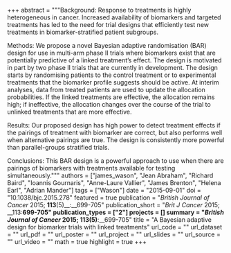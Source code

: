 +++
abstract = """Background:
Response to treatments is highly heterogeneous in cancer. Increased availability of biomarkers and targeted treatments has led to the need for trial designs that efficiently test new treatments in biomarker-stratified patient subgroups.

Methods:
We propose a novel Bayesian adaptive randomisation (BAR) design for use in multi-arm phase II trials where biomarkers exist that are potentially predictive of a linked treatment’s effect. The design is motivated in part by two phase II trials that are currently in development. The design starts by randomising patients to the control treatment or to experimental treatments that the biomarker profile suggests should be active. At interim analyses, data from treated patients are used to update the allocation probabilities. If the linked treatments are effective, the allocation remains high; if ineffective, the allocation changes over the course of the trial to unlinked treatments that are more effective.

Results:
Our proposed design has high power to detect treatment effects if the pairings of treatment with biomarker are correct, but also performs well when alternative pairings are true. The design is consistently more powerful than parallel-groups stratified trials.

Conclusions:
This BAR design is a powerful approach to use when there are pairings of biomarkers with treatments available for testing simultaneously."""
authors = ["james_wason", "Jean Abraham", "Richard Baird", "Ioannis Gournaris", "Anne-Laure Vallier", "James Brenton", "Helena Earl", "Adrian Mander"]
tags = ["Wason"]
date = "2015-09-01"
doi = "10.1038/bjc.2015.278"
featured = true
publication = "*British Journal of Cancer* 2015; __113__(5)__:__699-705"
publication_short = "*Brit J Cancer* 2015; __113:__699-705"
publication_types = ["2"]
projects = []
summary = "*British Journal of Cancer* 2015; __113__(5)__:__699-705"
title = "A Bayesian adaptive design for biomarker trials with linked treatments"
url_code = ""
url_dataset = ""
url_pdf = ""
url_poster = ""
url_project = ""
url_slides = ""
url_source = ""
url_video = ""
math = true
highlight = true
+++
